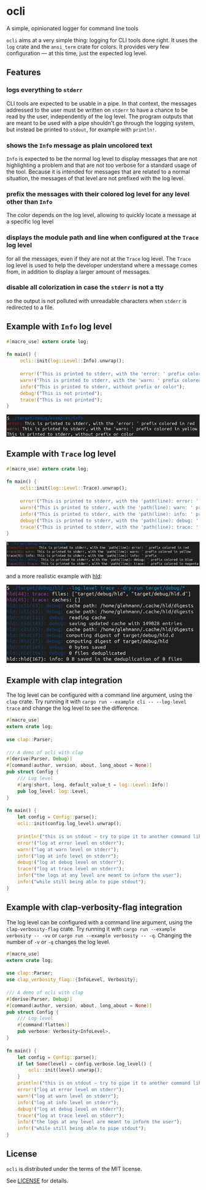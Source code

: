 # ocli

A simple, opinionated logger for command line tools

`ocli` aims at a very simple thing: logging for CLI tools done right. It uses the
`log` crate and the `ansi_term` crate for colors. It provides very few configuration —
at this time, just the expected log level.

## Features

### logs everything to `stderr`

CLI tools are expected to be usable in a pipe. In that context,
the messages addressed to the user must be written on `stderr` to have a chance to be read
by the user, independently of the log level.
The program outputs that are meant to be used with a pipe shouldn't go through the logging
system, but instead be printed to `stdout`, for example with `println!`.

### shows the `Info` message as plain uncolored text

`Info` is expected to be the normal log
level to display messages that are not highlighting a problem and that are not too verbose
for a standard usage of the tool. Because it is intended for messages that are related
to a normal situation, the messages of that level are not prefixed with the log level.

### prefix the messages with their colored log level for any level other than `Info`

The color depends on the log level, allowing to quickly locate a message at a specific log level

### displays the module path and line when configured at the `Trace` log level

for all the
messages, even if they are not at the `Trace` log level. The `Trace` log level is used
to help the developer understand where a message comes from, in addition to display a larger
amount of messages.

### disable all colorization in case the `stderr` is not a tty

so the output is not polluted with unreadable characters when `stderr` is redirected to a file.

## Example with `Info` log level

```rust
#[macro_use] extern crate log;

fn main() {
     ocli::init(log::Level::Info).unwrap();

     error!("This is printed to stderr, with the 'error: ' prefix colored in red");
     warn!("This is printed to stderr, with the 'warn: ' prefix colored in yellow");
     info!("This is printed to stderr, without prefix or color");
     debug!("This is not printed");
     trace!("This is not printed");
}
```
![info example](info.png)

## Example with `Trace` log level

```rust
#[macro_use] extern crate log;

fn main() {
     ocli::init(log::Level::Trace).unwrap();

     error!("This is printed to stderr, with the 'path(line): error: ' prefix colored in red");
     warn!("This is printed to stderr, with the 'path(line): warn: ' prefix colored in yellow");
     info!("This is printed to stderr, with the 'path(line): info: ' prefix");
     debug!("This is printed to stderr, with the 'path(line): debug: ' prefix colored in blue");
     trace!("This is printed to stderr, with the 'path(line): trace: ' prefix colored in magenta");
}
```

![trace example](trace.png)

and a more realistic example with [hld](https://github.com/glehmann/hld):

![hld trace](hld.png)

## Example with clap integration

The log level can be configured with a command line argument, using the `clap` crate.
Try running it with `cargo run --example cli -- --log-level trace` and change the log level
to see the difference.

```rust
#[macro_use]
extern crate log;

use clap::Parser;

/// A demo of ocli with clap
#[derive(Parser, Debug)]
#[command(author, version, about, long_about = None)]
pub struct Config {
    /// Log level
    #[arg(short, long, default_value_t = log::Level::Info)]
    pub log_level: log::Level,
}

fn main() {
    let config = Config::parse();
    ocli::init(config.log_level).unwrap();

    println!("this is on stdout — try to pipe it to another command like `grep` or `wc`");
    error!("log at error level on stderr");
    warn!("log at warn level on stderr");
    info!("log at info level on stderr");
    debug!("log at debug level on stderr");
    trace!("log at trace level on stderr");
    info!("the logs at any level are meant to inform the user");
    info!("while still being able to pipe stdout");
}
```

## Example with clap-verbosity-flag integration

The log level can be configured with a command line argument, using the `clap-verbosity-flag` crate.
Try running it with `cargo run --example verbosity -- -vv` or `cargo run --example verbosity -- -q`.
Changing the number of `-v` or `-q` changes the log level.

```rust
#[macro_use]
extern crate log;

use clap::Parser;
use clap_verbosity_flag::{InfoLevel, Verbosity};

/// A demo of ocli with clap
#[derive(Parser, Debug)]
#[command(author, version, about, long_about = None)]
pub struct Config {
    /// Log level
    #[command(flatten)]
    pub verbose: Verbosity<InfoLevel>,
}

fn main() {
    let config = Config::parse();
    if let Some(level) = config.verbose.log_level() {
        ocli::init(level).unwrap();
    }
    println!("this is on stdout — try to pipe it to another command like `grep` or `wc`");
    error!("log at error level on stderr");
    warn!("log at warn level on stderr");
    info!("log at info level on stderr");
    debug!("log at debug level on stderr");
    trace!("log at trace level on stderr");
    info!("the logs at any level are meant to inform the user");
    info!("while still being able to pipe stdout");
}
```

## License

`ocli` is distributed under the terms of the MIT license.

See [LICENSE](LICENSE) for details.
